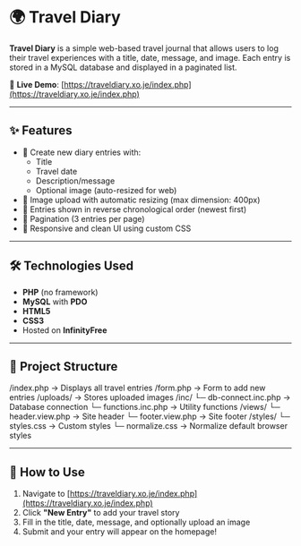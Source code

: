 # 🌍 Travel Diary

**Travel Diary** is a simple web-based travel journal that allows users to log their travel experiences with a title, date, message, and image. Each entry is stored in a MySQL database and displayed in a paginated list.

🔗 **Live Demo**: [https://traveldiary.xo.je/index.php](https://traveldiary.xo.je/index.php)

---

## ✨ Features

- 📝 Create new diary entries with:
  - Title  
  - Travel date  
  - Description/message  
  - Optional image (auto-resized for web)
- 📸 Image upload with automatic resizing (max dimension: 400px)
- 📂 Entries shown in reverse chronological order (newest first)
- 📄 Pagination (3 entries per page)
- 🎨 Responsive and clean UI using custom CSS

---

## 🛠️ Technologies Used

- **PHP** (no framework)
- **MySQL** with **PDO**
- **HTML5**
- **CSS3**
- Hosted on **InfinityFree**

---

## 📁 Project Structure

/index.php → Displays all travel entries
/form.php → Form to add new entries
/uploads/ → Stores uploaded images
/inc/
└─ db-connect.inc.php → Database connection
└─ functions.inc.php → Utility functions
/views/
└─ header.view.php → Site header
└─ footer.view.php → Site footer
/styles/
└─ styles.css → Custom styles
└─ normalize.css → Normalize default browser styles

---

## 🧭 How to Use

1. Navigate to [https://traveldiary.xo.je/index.php](https://traveldiary.xo.je/index.php)
2. Click **"New Entry"** to add your travel story
3. Fill in the title, date, message, and optionally upload an image
4. Submit and your entry will appear on the homepage!

